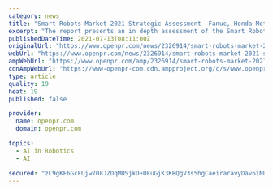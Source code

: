 ```yaml
---
category: news
title: "Smart Robots Market 2021 Strategic Assessment- Fanuc, Honda Motor, Irobot, Amazon.Com, Northrop Grumman, Aethon"
excerpt: "The report presents an in depth assessment of the Smart Robots Market including enabling technologies key trends market drivers challenges regulatory landscape deployment models opportunities future roadmap value chain ecosystem player profiles and strategies The report also presents forecasts for"
publishedDateTime: 2021-07-13T08:11:00Z
originalUrl: "https://www.openpr.com/news/2326914/smart-robots-market-2021-strategic-assessment-fanuc-honda"
webUrl: "https://www.openpr.com/news/2326914/smart-robots-market-2021-strategic-assessment-fanuc-honda"
ampWebUrl: "https://www.openpr.com/amp/2326914/smart-robots-market-2021-strategic-assessment-fanuc-honda"
cdnAmpWebUrl: "https://www-openpr-com.cdn.ampproject.org/c/s/www.openpr.com/amp/2326914/smart-robots-market-2021-strategic-assessment-fanuc-honda"
type: article
quality: 19
heat: 19
published: false

provider:
  name: openpr.com
  domain: openpr.com

topics:
  - AI in Robotics
  - AI

secured: "zC9gKF6GcFUjw708JZDqMDSjkD+DFuGjK3KBQgV3s5hgCaeiraravyDav6iNU73pfl2xJwZ7zBa6pTEskFxbTJW5ISsMQqn12k2AeDtOrfNPvCy+3Jev5/RN3j8oGGS7QiG/3Du5IbobMyNJQi9xLoTiHqTru40z5+a8Zih1TcoNqAKtfFvRHRSh+CGVqk2Lt8izEBYfGhPm3GunKazEFp6tBhMcpperzCMm4vUtwGheSufUkh8vp3vleqe9Z3Yz5g5J70AG82zouI07A812v6c4k4ztBYUj188gvTvglFyQjIsGaAzq9dzuveHMXeOLHgVQy9Zc5nddj7oPwIkxPJvksQSVZv16+UNofRQ72yY=;fg5wDRa0eLAgD8aHqVFAoA=="
---
```


